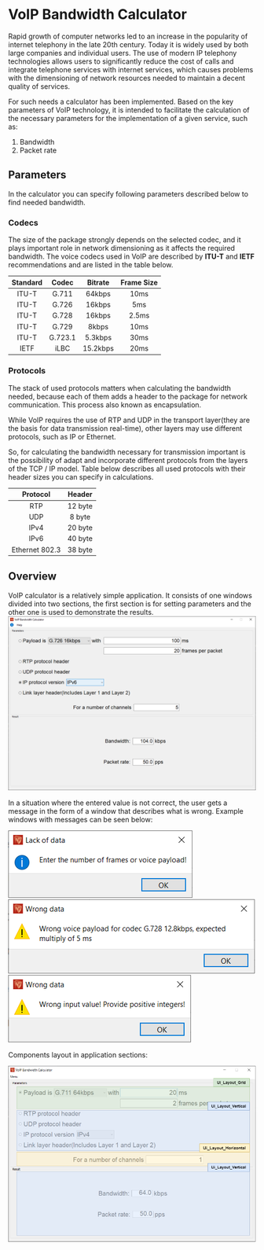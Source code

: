 # VoIP Bandwidth Calculator

Rapid growth of computer networks led to an increase in the popularity of
internet telephony in the late 20th century. Today it is widely used by both large
companies and individual users. The use of modern IP telephony technologies
allows users to significantly reduce the cost of calls and integrate telephone services
with internet services, which causes problems with the dimensioning of network
resources needed to maintain a decent quality of services.

For such needs a calculator has been implemented. Based
on the key parameters of VoIP technology, it is intended to facilitate the calculation
of the necessary parameters for the implementation of a given service, such as:

1. Bandwidth
2. Packet rate


## Parameters
In the calculator you can specify following parameters described below to find needed bandwidth.

### Codecs
The size of the package strongly depends on the selected codec, and it plays important role in network 
dimensioning as it affects the required bandwidth.
The voice codecs used in VoIP are described by **ITU-T** and **IETF** recommendations and are listed in the
table below.

Standard | Codec | Bitrate | Frame Size |
:------------: | :------------: | :------------: | :------------: |
ITU-T     | G.711   | 64kbps    | 10ms  |
ITU-T     | G.726   | 16kbps    | 5ms   |
ITU-T     | G.728   | 16kbps    | 2.5ms |
ITU-T     | G.729   | 8kbps     | 10ms |
ITU-T     | G.723.1 | 5.3kbps   | 30ms  |
IETF      | iLBC    | 15.2kbps  | 20ms |

### Protocols
The stack of used protocols matters when calculating the bandwidth needed,
because each of them adds a header to the package for network communication. This process also known as encapsulation.

While VoIP requires the use of RTP and
UDP in the transport layer(they are the basis for data transmission
real-time), other layers may use different protocols, such as
IP or Ethernet.

So, for calculating the bandwidth necessary for transmission important is the possibility of
adapt and incorporate different protocols from the layers of the TCP / IP model. Table 
below describes all used protocols with their header sizes you can specify in calculations.

Protocol | Header |
:------------: | :------------: |
RTP             | 12 byte|
UDP             | 8 byte|
IPv4            | 20 byte|
IPv6            | 40 byte|
Ethernet 802.3  | 38 byte|

## Overview

VoIP calculator is a relatively simple application. It consists of one windows
divided into two sections, the first section is for setting parameters and the other one
is used to demonstrate the results.
![VoIP Calculator main window](dependency/ReadmeImages/MainWindow.png "Figure_1")

In a situation where the entered value is not correct, the user gets
a message in the form of a window that describes what is wrong. Example windows with
messages can be seen below:


![Warning_1](dependency/ReadmeImages/Warning_1.png "Figure_2")
![Warning_2](dependency/ReadmeImages/Warning_2.png "Figure_3")
![Warning_3](dependency/ReadmeImages/Warning_3.png "Figure_4")

Components layout in application sections:

![Layouts](dependency/ReadmeImages/Layouts.png "Figure_5")
